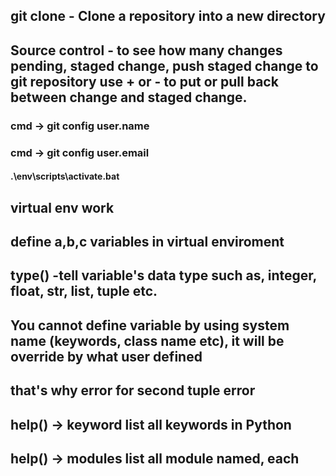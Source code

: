 ## git clone  - Clone a repository into a new directory
## Source control - to see how many changes pending, staged change, push staged change to git repository  use + or - to put or pull back between change and staged change.
### cmd -> git config user.name 
### cmd -> git config user.email
#### .\env\scripts\activate.bat
## virtual env  work
## define a,b,c variables in virtual enviroment
## type() -tell variable's data type  such as, integer, float, str, list, tuple etc.
## You cannot define variable by using system name (keywords, class name etc), it will be override by what user defined 
## that's why error for second tuple error

## help() -> keyword list  all keywords in Python
## help() -> modules list all module named, each 
